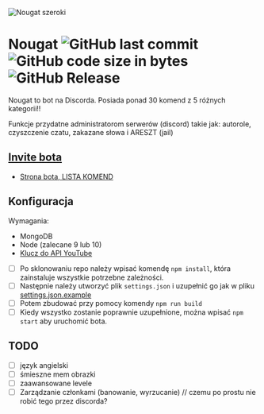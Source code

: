 ![Nougat szeroki](https://i.imgur.com/tFdycx5.jpg)

# Nougat ![GitHub last commit](https://img.shields.io/github/last-commit/pizza61/nougat.svg?style=for-the-badge) ![GitHub code size in bytes](https://img.shields.io/github/languages/code-size/pizza61/nougat.svg?style=for-the-badge) ![GitHub Release](https://img.shields.io/github/release/pizza61/nougat.svg?style=for-the-badge)

Nougat to bot na Discorda. Posiada ponad 30 komend z 5 różnych kategorii!! 

Funkcje przydatne administratorom serwerów (discord) takie jak: autorole, czyszczenie czatu, zakazane słowa i ARESZT (jail)

## [Invite bota](https://discordapp.com/api/oauth2/authorize?client_id=429587398511427584&permissions=469822598&scope=bot)
* [Strona bota, LISTA KOMEND](https://pizza61.github.io/nougat)

## Konfiguracja
Wymagania:
* MongoDB
* Node (zalecane 9 lub 10)
* [Klucz do API YouTube](https://developers.google.com/youtube/v3/getting-started)

- [ ] Po sklonowaniu repo należy wpisać komendę `npm install`, która zainstaluje wszystkie potrzebne zależności.
- [ ] Następnie należy utworzyć plik `settings.json` i uzupełnić go jak w pliku [settings.json.example](https://github.com/pizza61/nougat/blob/master/settings.json.example)
- [ ] Potem zbudować przy pomocy komendy `npm run build`
- [ ] Kiedy wszystko zostanie poprawnie uzupełnione, można wpisać `npm start` aby uruchomić bota.

## TODO
- [ ] język angielski
- [ ] śmieszne mem obrazki
- [ ] zaawansowane levele
- [ ] Zarządzanie członkami (banowanie, wyrzucanie) // czemu po prostu nie robić tego przez discorda?